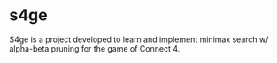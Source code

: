 # s4ge

S4ge is a project developed to learn and implement minimax search w/ alpha-beta pruning for the game of Connect 4.